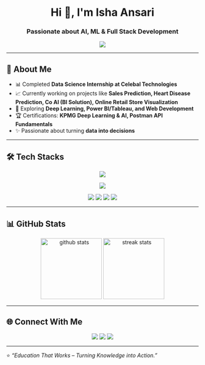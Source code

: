 <h1 align="center">Hi 👋, I'm Isha Ansari</h1>
<h3 align="center"> Passionate about AI, ML & Full Stack Development</h3>

<p align="center">
  <img src="https://readme-typing-svg.herokuapp.com?size=22&duration=3000&color=F75C7E&center=true&vCenter=true&width=500&lines=Data+Science+Enthusiast;Full+Stack+Developer;AI+%26+ML+Learner;Always+Learning+New+Things" />
</p>

---

## 🚀 About Me  
- 📊 Completed **Data Science Internship at Celebal Technologies**  
- 📈 Currently working on projects like **Sales Prediction, Heart Disease Prediction, Co Al (BI Solution), Online Retail Store Visualization**  
- 🌱 Exploring **Deep Learning, Power BI/Tableau, and Web Development**  
- 🏆 Certifications: **KPMG Deep Learning & AI, Postman API Fundamentals**  
- ✨ Passionate about turning **data into decisions**  

---

## 🛠️ Tech Stacks  

<p align="center">
  <!-- Languages -->
  <img src="https://skillicons.dev/icons?i=python,cpp,html,css,js,mysql" />
</p>  

<p align="center">
  <!-- Tools & Frameworks -->
  <img src="https://skillicons.dev/icons?i=git,github,vscode" />
</p>

<p align="center">
  <!-- Data Science Tools -->
  <img src="https://img.shields.io/badge/-Pandas-150458?style=flat&logo=pandas&logoColor=white" />
  <img src="https://img.shields.io/badge/-NumPy-013243?style=flat&logo=numpy&logoColor=white" />
  <img src="https://img.shields.io/badge/-Matplotlib-005571?style=flat&logo=plotly&logoColor=white" />
  <img src="https://img.shields.io/badge/-ScikitLearn-F7931E?style=flat&logo=scikitlearn&logoColor=white" />
 
</p>

---

## 📊 GitHub Stats  

<p align="center">
  <img src="https://github-readme-stats.vercel.app/api?username=IshaAnsari77&show_icons=true&theme=radical" alt="github stats" height="160"/>
  <img src="https://github-readme-streak-stats.herokuapp.com/?user=IshaAnsari77&theme=radical" alt="streak stats" height="160"/>
</p>


---

## 🌐 Connect With Me  

<p align="center">
  <a href="mailto:ishaansari628@gmail.com"><img src="https://img.shields.io/badge/Email-D14836?style=for-the-badge&logo=gmail&logoColor=white"/></a>
  <a href="https://www.linkedin.com/in/isha-ansari"><img src="https://img.shields.io/badge/LinkedIn-0077B5?style=for-the-badge&logo=linkedin&logoColor=white"/></a>
  <a href="[https://github.com/isha-ansari](https://github.com/IshaAnsari77)"><img src="https://img.shields.io/badge/GitHub-100000?style=for-the-badge&logo=github&logoColor=white"/></a>
</p>

---
⭐ *“Education That Works – Turning Knowledge into Action.”*  
